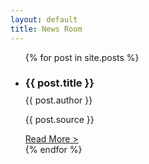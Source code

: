```yaml
---
layout: default
title: News Room
---
```


<ul>
    {% for post in site.posts %}
      <li class="space-y-1">
        <h3 class="text-black mb-4">{{ post.title }}</h3>
        <p style="margin-top: -.5rem;">{{ post.author }}</p>
        <p class="text-gray-500">{{ post.source }}</p>
        <a href="{{ site.url }} / {{ post.url }}">Read More ></a>
      </li>
    {% endfor %}
  </ul>